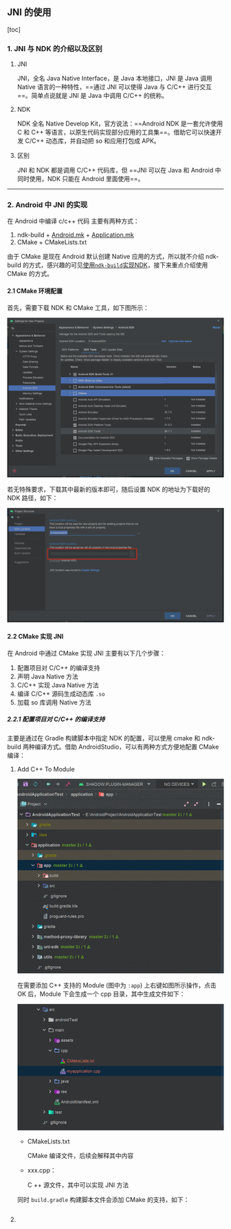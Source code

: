## JNI 的使用



[toc]



### 1. JNI 与 NDK 的介绍以及区别

1.  JNI

    JNI，全名 Java Native Interface，是 Java 本地接口，JNI 是 Java 调用 Native 语言的一种特性，==通过 JNI 可以使得 Java 与 C/C++ 进行交互==。简单点说就是 JNI 是 Java 中调用 C/C++ 的统称。

    

2.  NDK

    NDK 全名 Native Develop Kit，官方说法：==Android NDK 是一套允许使用 C 和 C++ 等语言，以原生代码实现部分应用的工具集==。借助它可以快速开发 C/C++ 动态库，并自动把 so 和应用打包成 APK。

    

3.  区别

    JNI 和 NDK 都是调用 C/C++ 代码库，但 ==JNI 可以在 Java 和 Android 中同时使用，NDK 只能在 Android 里面使用==。



------



### 2.  Android 中 JNI 的实现

在 Android 中编译 c/c++ 代码 主要有两种方式：

1.  ndk-build + [Android.mk](http://android.mk/) + [Application.mk](http://application.mk/) 
2.  CMake + CMakeLists.txt



由于 CMake 是现在 Android 默认创建 Native 应用的方式，所以就不介绍 ndk-build 的方式，感兴趣的可见[使用`ndk-build`实现NDK](https://juejin.cn/post/6844903632173793287#heading-14)，接下来重点介绍使用 CMake 的方式。



#### 2.1 CMake 环境配置

首先，需要下载 NDK 和 CMake 工具，如下图所示：

<img src="https://raw.githubusercontent.com/Heart-Beats/Note-Pictures/main/images/image-20210804211501307.png" alt="image-20210804211501307" style="zoom: 67%;" /> 

若无特殊要求，下载其中最新的版本即可，随后设置 NDK 的地址为下载好的 NDK 路径，如下：

<img src="https://raw.githubusercontent.com/Heart-Beats/Note-Pictures/main/images/image-20210804212907497.png" alt="image-20210804212907497" style="zoom: 80%;" /> 



#### 2.2  CMake 实现 JNI

在 Android  中通过 CMake 实现 JNI 主要有以下几个步骤：

1. 配置项目对 C/C++ 的编译支持
2. 声明  Java Native 方法
3. C/C++ 实现 Java Native 方法
4. 编译 C/C++ 源码生成动态库 `.so`
5. 加载 so 库调用 Native 方法



##### 2.2.1 配置项目对 C/C++ 的编译支持

主要是通过在 Gradle 构建脚本中指定 NDK 的配置，可以使用 cmake 和 ndk-build 两种编译方式。借助 AndroidStudio，可以有两种方式方便地配置 CMake 编译：

1. Add C++ To Module

    <img src="https://raw.githubusercontent.com/Heart-Beats/Note-Pictures/main/images/Add%20C%2B%2B%20to%20Module.gif" alt="Add C++ to Module" style="zoom: 67%;" />

    在需要添加 C++ 支持的 Module (图中为 `:app`) 上右键如图所示操作，点击 OK 后，Module 下会生成一个 cpp 目录，其中生成文件如下：

    <img src="https://raw.githubusercontent.com/Heart-Beats/Note-Pictures/main/images/image-20210804225958094.png" alt="image-20210804225958094" style="zoom:67%;" />

    - CMakeLists.txt

        CMake 编译文件，后续会解释其中内容

    - xxx.cpp：

        C ++ 源文件，其中可以实现 JNI 方法

    

    同时 `build.gradle` 构建脚本文件会添加 CMake 的支持，如下：

    ```groovy
    
    ```



2. 

